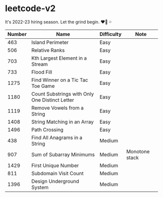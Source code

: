 # leetcode-v2

It's 2022-23 hiring season. Let the grind begin. :heart_on_fire: :sweat_drops:

| Number | Name                                           | Difficulty | Note           |
| ------ | ---------------------------------------------- | ---------- | -------------- |
| 463    | Island Perimeter                               | Easy       |                |
| 506    | Relative Ranks                                 | Easy       |                |
| 703    | Kth Largest Element in a Stream                | Easy       |                |
| 733    | Flood Fill                                     | Easy       |                |
| 1275   | Find Winner on a Tic Tac Toe Game              | Easy       |                |
| 1180   | Count Substrings with Only One Distinct Letter | Easy       |                |
| 1119   | Remove Vowels from a String                    | Easy       |                |
| 1408   | String Matching in an Array                    | Easy       |                |
| 1496   | Path Crossing                                  | Easy       |                |
| 438    | Find All Anagrams in a String                  | Medium     |                |
| 907    | Sum of Subarray Minimums                       | Medium     | Monotone stack |
| 1429   | First Unique Number                            | Medium     |                |
| 811    | Subdomain Visit Count                          | Medium     |                |
| 1396   | Design Underground System                      | Medium     |                |
